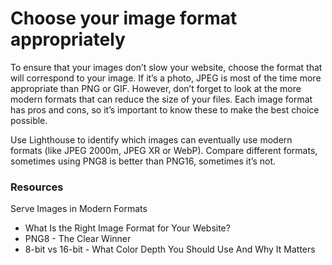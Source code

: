 # Choose your image format appropriately

To ensure that your images don’t slow your website, choose the format that will correspond to your image. If it’s a photo, JPEG is most of the time more appropriate than PNG or GIF. However, don’t forget to look at the more modern formats that can reduce the size of your files. Each image format has pros and cons, so it’s important to know these to make the best choice possible.

Use Lighthouse to identify which images can eventually use modern formats (like JPEG 2000m, JPEG XR or WebP). Compare different formats, sometimes using PNG8 is better than PNG16, sometimes it’s not.

### Resources

Serve Images in Modern Formats
- What Is the Right Image Format for Your Website?
- PNG8 - The Clear Winner
- 8-bit vs 16-bit - What Color Depth You Should Use And Why It Matters